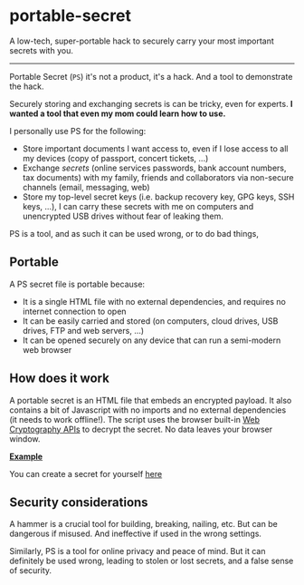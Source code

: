 # portable-secret
A low-tech, super-portable hack to securely carry your most important secrets with you.

---

Portable Secret (`PS`) it's not a product, it's a hack. And a tool to demonstrate the hack.

Securely storing and exchanging secrets is can be tricky, even for experts. **I wanted a tool that even my mom could learn how to use.**

I personally use PS for the following:

 * Store important documents I want access to, even if I lose access to all my devices (copy of passport, concert tickets, ...)
 * Exchange *secrets* (online services passwords, bank account numbers, tax documents) with my family, friends and collaborators via non-secure channels (email, messaging, web)
 * Store my top-level secret keys (i.e. backup recovery key, GPG keys, SSH keys, ...), I can carry these secrets with me on computers and unencrypted USB drives without fear of leaking them.

PS is a tool, and as such it can be used wrong, or to do bad things,

## Portable

A PS secret file is portable because:

 * It is a single HTML file with no external dependencies, and requires no internet connection to open
 * It can be easily carried and stored (on computers, cloud drives, USB drives, FTP and web servers, ...)
 * It can be opened securely on any device that can run a semi-modern web browser

## How does it work

A portable secret is an HTML file that embeds an encrypted payload.
It also contains a bit of Javascript with no imports and no external dependencies (it needs to work offline!). The script uses the browser built-in [Web Cryptography APIs](https://developer.mozilla.org/en-US/docs/Web/API/Web_Crypto_API) to decrypt the secret. No data leaves your browser window.

**[Example](#)**

You can create a secret for yourself [here](#)

## Security considerations

A hammer is a crucial tool for building, breaking, nailing, etc. But can be dangerous if misused. And ineffective if used in the wrong settings.

Similarly, PS is a tool for online privacy and peace of mind. But it can definitely be used wrong, leading to stolen or lost secrets, and a false sense of security.
